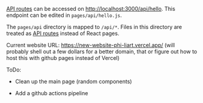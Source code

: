 [API routes](https://nextjs.org/docs/api-routes/introduction) can be accessed on [http://localhost:3000/api/hello](http://localhost:3000/api/hello). This endpoint can be edited in `pages/api/hello.js`.

The `pages/api` directory is mapped to `/api/*`. Files in this directory are treated as [API routes](https://nextjs.org/docs/api-routes/introduction) instead of React pages.

Current website URL: https://new-website-phi-liart.vercel.app/ 
(will probably shell out a few dollars for a better domain, that or figure out how to host this with github pages instead of Vercel)

ToDo:

- Clean up the main page (random components)

- Add a github actions pipeline